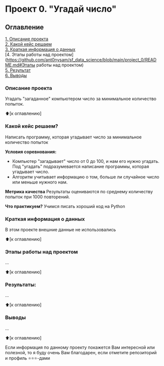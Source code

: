 # Проект 0. "Угадай число"

## Оглавление
[1. Описание проекта](https://github.com/ant0nysam/sf_data_science/blob/main/project_0/README.md#Описание-проекта)\
[2. Какой кейс решаем](https://github.com/ant0nysam/sf_data_science/blob/main/project_0/README.md#Какой-кейс-решаем)\
[3. Краткая информация о данных](https://github.com/ant0nysam/sf_data_science/blob/main/project_0/README.md#Краткая-информация-о-данных)\
[4. Этапы работы над проектом](https://github.com/ant0nysam/sf_data_science/blob/main/project_0/README.md#Этапы работы над проектом)\
[5. Результат](https://github.com/ant0nysam/sf_data_science/blob/main/project_0/README.md#Результат)\
[6. Выводы](https://github.com/ant0nysam/sf_data_science/blob/main/project_0/README.md#Выводы)

### Описание проекта
Угадать "загаданное" компьютером число за минимальное количество попыток.

:arrow_up:[к оглавлению]


### Какой кейс решаем?
Написать программу, которая угадывает число за минимальное количество попыток

**Условия соревнования:**
- Компьютер "загадывает" число от 0 до 100, и нам его нужно угадать. Под "угадать" подразумевается написание программы, которая угадывает число.
- Алгоритм учитывает информацию о том, больше ли случайное число или меньше нужного нам.

**Метрика качества**
Результаты оцениваются по среднему количеству попыток при 1000 повторений.

**Что практикуем?**
Учимся писать хороший код на Python


### Краткая информация о данных
В этом проекте внешние данные не использовались

:arrow_up:[к оглавлению]


### Этапы работы над проектом
...

:arrow_up:[к оглавлению]


### Результаты:
...

:arrow_up:[к оглавлению]


### Выводы
...

:arrow_up:[к оглавлению]

Если информация по данному проекту покажется Вам интересной или полезной, то я буду очень Вам благодарен, если отметите репозиторий и профиль :star::star::star:-дами